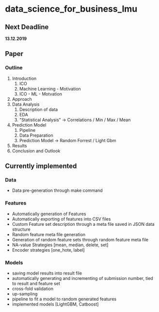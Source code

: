 # data_science_for_business_lmu

## Next Deadline 

__13.12.2019__

## Paper

### Outline
1. Introduction
    1. ICO
    2. Machine Learning - Motivation
    3. ICO - ML - Motvation
2. Approach
3. Data Analysis
    1. Description of data
    2. EDA
    3. "Statistical Analysis" -> Correlations / Min / Max / Mean
4. Prediction Model
    1. Pipeline
    2. Data Preparation
    3. Prediction Model
        -> Random Forrest / Light Gbm
5. Results
6. Conclusion and Outlook


## Currently implemented 

### Data
- Data pre-generation through make command 
### Features
- Automatically generation of Features
- Automatically exporting of features into CSV files 
- Custom Feature set description through a meta file saved in JSON data structure 
- Random feature meta file generation 
- Generation of random feature sets through random feature meta file 
- NA-value Strategies [mean, median, delete, set]
- Encoder strategies [one_hote, label]

### Models
- saving model results into result file 
- automatically generating and incrementing of submission number, tied to result and feature set 
- cross-fold validation
- up-sampling
- pipeline to fit a model to random generated features 
- implemented models [LightGBM, Catboost]